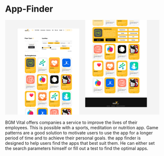 # App-Finder

![alt text](https://github.com/kk160/App-Finder/blob/master/image/Frame%203.png?raw=true)


BGM Vital offers companies a service to improve the lives of their employees. This is possible with a sports, meditation or nutrition app. Game patterns are a good solution to motivate users to use the app for a longer period of time and to achieve their personal goals.
the app finder is designed to help users find the apps that best suit them.
He can either set the search parameters himself or fill out a test to find the optimal apps.
